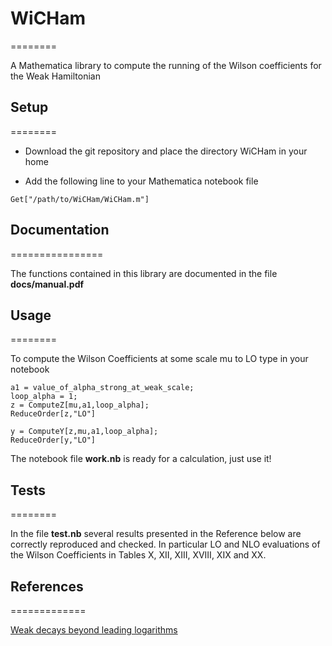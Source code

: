 # WiCHam
========

A Mathematica library to compute the running of the Wilson coefficients for the Weak Hamiltonian

## Setup 
========

 * Download the git repository and place the directory WiCHam in your home

 * Add the following line to your Mathematica notebook file

```
Get["/path/to/WiCHam/WiCHam.m"]
```

## Documentation
================

The functions contained in this library are documented in the file **docs/manual.pdf**

## Usage
========

To compute the Wilson Coefficients at some scale mu to LO type in your notebook

```
a1 = value_of_alpha_strong_at_weak_scale;
loop_alpha = 1;
z = ComputeZ[mu,a1,loop_alpha];
ReduceOrder[z,"LO"]

y = ComputeY[z,mu,a1,loop_alpha];
ReduceOrder[y,"LO"]

```

The notebook file **work.nb** is ready for a calculation, just use it!

## Tests
========

In the file **test.nb** several results presented in the Reference below are correctly 
reproduced and checked. In particular LO and NLO evaluations of the Wilson Coefficients
in Tables X, XII, XIII, XVIII, XIX and XX.

## References
=============

[Weak decays beyond leading logarithms](http://inspirehep.net/record/403867)
